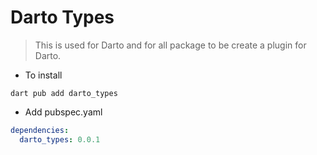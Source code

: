 # Darto Types

> This is used for Darto and for all package to be create a plugin for Darto.

- To install

```shell
dart pub add darto_types
```

- Add pubspec.yaml

```yaml
dependencies:
  darto_types: 0.0.1
```
